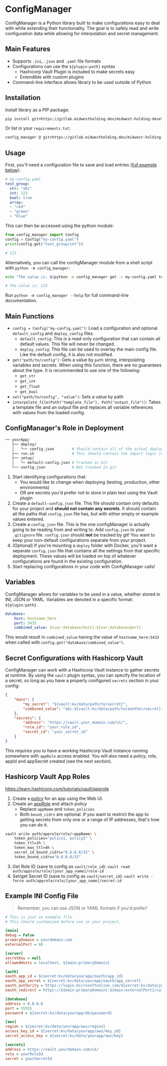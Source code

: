 # ConfigManager

ConfigManager is a Python library built to make configurations easy to deal with while extending their functionality. The goal is to safely read and write configuration data while allowing for interpolation and secret management.

## Main Features

- Supports `.ini`, `.json` and `.yaml` file formats
- Configurations can use the `${plugin:path}` syntax
    - Hashicorp Vault Plugin is included to make secrets easy
    - Extendible with custom plugins
- Command-line interface allows library to be used outside of Python

## Installation

Install library as a PIP package:

```sh
pip install git+https://gitlab.midwestholding.dev/midwest-holding-developers/configmanager.git@v2.0.0
```

Or list in your `requirements.txt`:

```sh
config_manager @ git+https://gitlab.midwestholding.dev/midwest-holding-developers/configmanager.git@v2.0.0
```

## Usage

First, you'll need a configuration file to save and load entries ([full example below](#example-config-file)):

```yaml
# my-config.yaml
test_group:
  str: "abc"
  int: 123
  bool: true
  array:
  - "red"
  - "green"
  - "blue"
```

This can then be accessed using the python module:

```py
from config_manager import Config
config = Config("my-config.yaml")
print(config.get("test_group/int"))

# 123
```

Alternatively, you can call the configManager module from a shell script with `python -m config_manager`:

```sh
echo "The value is: $(python -m config_manager get -c my-config.yaml test_group/int)"

# The value is: 123
```

Run `python -m config_manager --help` for full command-line documentation.

## Main Functions

- `config = Config("my-config.yaml")`: Load a configuration and optional `default_config` and `deploy_config` files.
  - `default_config`: This is a read-only configuration that can contain all default values. This file will never be changed.
  - `deploy_config`: This file can be used to overlay the main config file. Like the default config, it is also not modified.
- `get("path/to/config")`: Gets a value by `path` string, interpolating variables and secrets. When using this function, there are no guarantees about the type. It is recommended to use one of the following:
  - `get_str`
  - `get_int`
  - `get_float`
  - `get_bool`
- `set("path/to/config", "value")`: Sets a value by path
- `interpolate_file(Path("template_file"), Path("output_file"))`: Takes a template file and an output file and replaces all variable references with values from the loaded config.

## ConfigManager's Role in Deployment

```sh
── yourApp/
   ├── deploy/
   │   └── config.json        # Should contain all of the actual deployment-specific configurations
   ├── run.sh                 # This should contain the import logic (example below)
   ├── setup/
   │   └─ default-config.json # Tracked in Git
   └── config.json            # Not tracked in git
```

1. Start identifying configurations that:
    - You would like to change when deploying (testing, production, other environments)
    - OR are secrets you'd prefer not to store in plain text using the Vault plugin
2. Create a `default-config.json` file. This file should contain only defaults for your project and **should not contain any secrets**. It should contain all the paths that `config.json` file has, but with either empty or example values entered.
3. Create a `config.json` file. This is the one configManager is actually going to be reading from and writing to. Add `config.json` to your `.gitignore` file. `config.json` should **not** be tracked by git! You want to keep your non-default configurations separate from your project.
4. (Optional) If you're mounting a `deploy` folder with Docker, you'll want a separate `config.json` file that contains all the settings from that specific deployment. These values will be loaded on top of whatever configurations are found in the existing configuration.
5. Start replacing configurations in your code with ConfigManager calls!

## Variables

ConfigManager allows for variables to be used in a value, whether stored in INI, JSON or YAML. Variables are denoted in a specific format: `${plugin:path}`.

```yaml
database:
    host: hostname_here
    port: 5432
    combined_value: ${var:database/host}:${var:database/port}
```

This would result in `combined_value` having the value of `hostname_here:5432` when called with `config.get("database/combined_value")`.

## Secret Configurations with Hashicorp Vault

ConfigManager can work with a Hashicorp Vault instance to gather secrets at runtime. By using the `vault` plugin syntax, you can specify the location of a secret, so long as you have a properly configured `secrets` section in your config:

```json
{
    "main": {
        "my_secret": "${vault:kv/data/path/to/secret}",
        "combined_value": "abc-${vault:kv/data/path/to/another/secret}-xyz"
    },
    "secrets": {
        "address": "https://vault.your_domain.com/v1/",
        "role_id": "your_role_id",
        "secret_id": "your_secret_id"
    }
}
```

This requires you to have a working Hashicorp Vault instance running somewhere with `appRole` access enabled. You will also need a policy, role, appId and appSecret created (see the next section).

## Hashicorp Vault App Roles

<https://learn.hashicorp.com/tutorials/vault/approle>

1. Create a [policy](https://www.vaultproject.io/docs/concepts/policies) for an app using the Web UI.
2. Create an [appRole](https://www.vaultproject.io/docs/auth/approle) and attach policy
   - Replace `appName` and `token_policies`
   - Both `bound_cidrs` are optional. If you want to restrict the app to getting secrets from only one or a range of IP addresses, that's how you can do it.

```sh
vault write auth/approle/role/<appName> \
    token_policies="policy1, policy2" \
    token_ttl=1h \
    token_max_ttl=4h \
    secret_id_bound_cidrs="8.8.8.8/32" \
    token_bound_cidrs="8.8.8.8/32"
```

3. Get Role ID (save to config as `vault/role_id`): `vault read auth/approle/role/[your_app_name]/role-id`
4. Set/get Secret ID (save to config as `vault/secret_id`): `vault write -force auth/approle/role/[your_app_name]/secret-id`

## Example INI Config File

> Remember, you can use JSON or YAML formats if you'd prefer!

```ini
# This is just an example file.
# This should customized before use in your project.

[main]
debug = False
primaryDomain = yourdomain.com
externalPort = 80

[server]
secretKey = null
allowedHosts = localhost, ${main:primaryDomain}

[auth]
oauth_app_id = ${secret:kv/data/yourapp/oauth/app_id}
oauth_app_secret = ${secret:kv/data/yourapp/oauth/app_secret}
oauth_authority = https://login.microsoftonline.com/${secret:kv/data/yourapp/oauth/tenant_id}
oauth_redirect = https://${main:primaryDomain}:${main:externalPort}/callback

[database]
address = 0.0.0.0
port = 55555
password = ${secret:kv/data/yourapp/db/password}

[aws]
region = ${secret:kv/data/yourapp/aws/region}
access_key_id = ${secret:kv/data/yourapp/aws/key_id}
secret_access_key = ${secret:kv/data/yourapp/aws/key}

[secrets]
address = https://vault.yourdomain.com/v1/
role = yourRoleId
secret = yourSecretId
```
